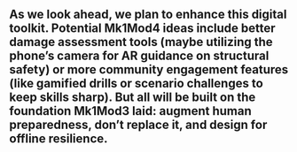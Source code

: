 As we look ahead, we plan to enhance this digital toolkit. Potential Mk1Mod4 ideas include better damage assessment tools (maybe utilizing the phone’s camera for AR guidance on structural safety) or more community engagement features (like gamified drills or scenario challenges to keep skills sharp). But all will be built on the foundation Mk1Mod3 laid: **augment human preparedness, don’t replace it, and design for offline resilience**.  
---
